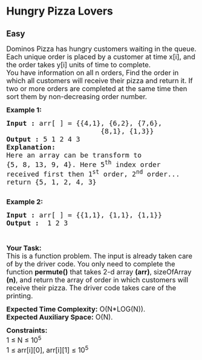 # Hungry Pizza Lovers
## Easy 
<div class="problem-statement" style="user-select: auto;">
                <p style="user-select: auto;"></p><p style="user-select: auto;"><span style="font-size: 18px; user-select: auto;">Dominos Pizza has&nbsp;hungry customers waiting in the queue. Each unique order&nbsp;is placed by a customer at time&nbsp;x[i], and the order takes&nbsp;y[i]&nbsp;units of time to complete.<br style="user-select: auto;">
You have information on all&nbsp;n&nbsp;orders, Find the order in which all&nbsp;customers will receive their pizza and return it. If two or more orders are completed at the same time&nbsp;then sort them by non-decreasing order number.</span></p>

<p style="user-select: auto;"><span style="font-size: 18px; user-select: auto;"><strong style="user-select: auto;">Example 1:</strong></span></p>

<pre style="user-select: auto;"><span style="font-size: 18px; user-select: auto;"><strong style="user-select: auto;">Input :</strong> arr[ ] = {{4,1}, {6,2}, {7,6}, 
                       {8,1}, {1,3}}
<strong style="user-select: auto;">Output :</strong> 5 1 2 4 3
<strong style="user-select: auto;">Explanation:</strong>
Here an array can be transform to 
{5, 8, 13, 9, 4}. Here 5<sup style="user-select: auto;">th</sup>&nbsp;index order 
received first then 1<sup style="user-select: auto;">st</sup>&nbsp;order, 2<sup style="user-select: auto;">nd</sup>&nbsp;order...
return {5, 1, 2, 4, 3}
</span></pre>

<p style="user-select: auto;"><br style="user-select: auto;">
<span style="font-size: 18px; user-select: auto;"><strong style="user-select: auto;">Example 2:</strong></span></p>

<pre style="user-select: auto;"><span style="font-size: 18px; user-select: auto;"><strong style="user-select: auto;">Input :</strong> arr[ ] = {{1,1}, {1,1}, {1,1}} <strong style="user-select: auto;">
Output :</strong>  1 2 3 </span></pre>

<p style="user-select: auto;">&nbsp;</p>

<p style="user-select: auto;"><span style="font-size: 18px; user-select: auto;"><strong style="user-select: auto;">Your Task:</strong><br style="user-select: auto;">
This is a function problem. The input is already taken care of by the driver code. You only need to complete the function <strong style="user-select: auto;">permute()</strong> that takes 2-d array <strong style="user-select: auto;">(arr)</strong>, sizeOfArray <strong style="user-select: auto;">(n)</strong>, and return the array of order in which customers will receive their pizza. The driver code takes care of the printing.</span></p>

<p style="user-select: auto;"><span style="font-size: 18px; user-select: auto;"><strong style="user-select: auto;">Expected Time Complexity:</strong>&nbsp;O(N*LOG(N)).<br style="user-select: auto;">
<strong style="user-select: auto;">Expected Auxiliary Space:</strong>&nbsp;O(N).</span></p>

<p style="user-select: auto;"><span style="font-size: 18px; user-select: auto;"><strong style="user-select: auto;">Constraints:</strong><br style="user-select: auto;">
1 ≤ N ≤ 10<sup style="user-select: auto;">5</sup><br style="user-select: auto;">
1 ≤ arr[i][0], arr[i][1] ≤ 10<sup style="user-select: auto;">5</sup></span></p>
 <p style="user-select: auto;"></p>
            </div>